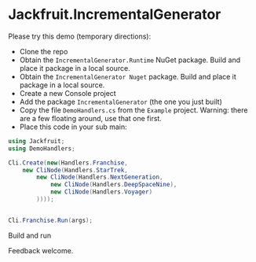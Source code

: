 # Jackfruit.IncrementalGenerator

Please try this demo (temporary directions):

* Clone the repo
* Obtain the `IncrementalGenerator.Runtime` NuGet package. Build and place it package in a local source. 
* Obtain the `IncrementalGenerator Nuget` package. Build and place it package in a local source. 
* Create a new Console project
* Add the package `IncrementalGenerator` (the one you just built)
* Copy the file `DemoHandlers.cs` from the `Example` project. Warning: there are a few floating around, use that one first.
* Place this code in your sub main:

```c#
using Jackfruit;
using DemoHandlers;

Cli.Create(new(Handlers.Franchise, 
    new CliNode(Handlers.StarTrek, 
        new CliNode(Handlers.NextGeneration, 
            new CliNode(Handlers.DeepSpaceNine),
            new CliNode(Handlers.Voyager)
        ))));


Cli.Franchise.Run(args);
```

Build and run

Feedback welcome.
